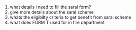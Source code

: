 1.  what details i need to fill the saral form?
2. give more details about the saral scheme
3. whats the eligibilty criteria to get benefit from saral scheme
4.  what does FORM T used for in fire department
